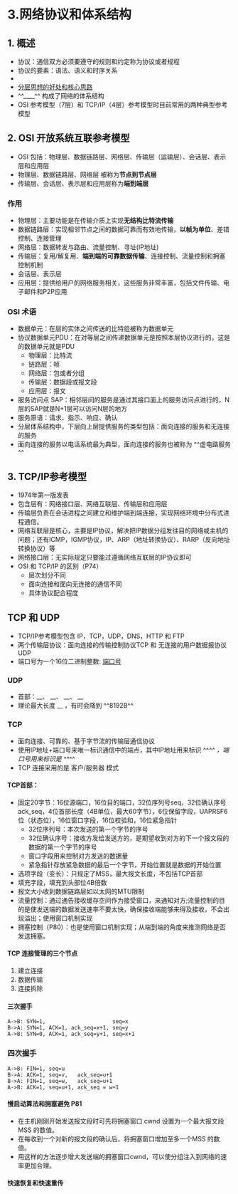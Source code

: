 # 3.网络协议和体系结构
## 1. 概述
* 协议：通信双方必须要遵守的规则和约定称为协议或者规程
* 协议的要素：语法、语义和时序关系
* 
* [分层思想的好处和核心思路](./C.简答.md#分层思想的好处和核心思路)
* ^^____^^ 构成了网络的体系结构
* OSI 参考模型（7层）和 TCP/IP（4层）参考模型时目前常用的两种典型参考模型
## 2. OSI 开放系统互联参考模型
* OSI 包括：物理层、数据链路层、网络层、传输层（运输层）、会话层、表示层和应用层
* 物理层、数据链路层、网络层 被称为**节点到节点层**
* 传输层、会话层、表示层和应用层称为**端到端层**
### 作用
* 物理层：主要功能是在传输介质上实现**无结构比特流传输**
* 数据链路层：实现相邻节点之间的数据可靠而有效地传输，**以帧为单位**、差错控制、连接管理
* 网络层：数据转发与路由、流量控制、寻址(IP地址)
* 传输层：复用/解复用、**端到端的可靠数据传输**、连接控制、流量控制和拥塞控制机制
* 会话层、表示层
* 应用层：提供给用户的网络服务相关，这些服务非常丰富，包括文件传输、电子邮件和P2P应用
### OSI 术语
* 数据单元：在层的实体之间传送的比特组被称为数据单元
* 协议数据单元PDU：在对等层之间传递数据单元是按照本层协议进行的，这是的数据单元就是PDU
    * 物理层：比特流
    * 链路层：帧
    * 网络层：包或者分组
    * 传输层：数据段或报文段
    * 应用层：报文
* 服务访问点 SAP：相邻层间的服务是通过其接口面上的服务访问点进行的，N层的SAP就是N+1层可以访问N层的地方
* 服务原语：请求、指示、响应、确认
* 分层体系结构中，下层向上层提供服务的类型包括：面向连接的服务和无连接的服务
* 面向连接的服务以电话系统最为典型，面向连接的服务也被称为 ^^虚电路服务^^

## 3. TCP/IP参考模型
* 1974年第一版发表
* 包含层有：网络接口层、网络互联层、传输层和应用层
* 传输层负责在会话进程之间建立和维护端到端连接，实现网络环境中分布式进程通信。
* 网络互联层是核心，主要是IP协议，解决把IP数据分组发往目的网络或主机的问题；还有ICMP，IGMP协议，IP、ARP（地址转换协议）、RARP（反向地址转换协议）等
* 网络接口层：无实际规定只要能过遵循网络互联层的IP协议即可
* OSI 和 TCP/IP 的区别（P74）
    * 层次划分不同
    * 面向连接和面向无连接的通信不同
    * 具体协议配合程度
## TCP 和 UDP
* TCP/IP参考模型包含 IP，TCP，UDP，DNS，HTTP 和 FTP
* 两个传输层协议：面向连接的传输控制协议TCP 和 无连接的用户数据报协议UDP
* 端口号为一个16位二进制整数: [端口号](./C.简答.md#端口号)
### UDP
* 首部：__、 __、 __、 __
* 理论最大长度 __ ，有时会降到 ^^8192B^^
### TCP
* 面向连接、可靠的、基于字节流的传输层通信协议
* 使用IP地址+端口号来唯一标识通信中的端点，其中IP地址用来标识 ^^_^^ ，端口号用来标识是 ^^_^^
* TCP 连接采用的是 客户/服务器 模式
#### TCP首部：
* 固定20字节：16位源端口，16位目的端口，32位序列号seq，32位确认序号ack_seq，4位首部长度（4B单位，最大60字节），6位保留字段，UAPRSF6位（状态位），16位窗口字段，16位校验和，16位紧急指针
    * 32位序列号：本次发送的第一个字节的序号
    * 32位确认序号：接收方发给发送方的，是期望收到对方的下一个报文段的数据的第一个字节的序号
    * 窗口字段用来控制对方发送的数据量
    * 紧急指针存放紧急数据的最后一个字节，开始位置就是数据的开始位置
* 选项字段（变长）：只规定了MSS，最大报文长度，不包括TCP首部
* 填充字段，填充到头部位4B倍数
* 报文大小收到数据链路层如以太网的MTU限制
* 流量控制：通过通告接收缓存空间作为接受窗口，来通知对方;流量控制的目的是使发送端的数据发送速率不要太快，确保接收端能够来得及接收，不会出现溢出；使用窗口机制实现
* 拥塞控制（P80）：也是使用窗口机制实现；从端到端的角度来推测网络是否发送拥塞。
#### TCP 连接管理的三个节点
1. 建立连接
2. 数据传输
3. 连接拆除
#### 三次握手
```
A->B: SYN=1,                     seq=x
B->A: SYN=1, ACK=1, ack_seq=x+1, seq=y
A->B: SYN=0, ACK=1, ack_seq=y+1, seq=x+1
```
### 四次握手
```
A->B: FIN=1, seq=u
B->A: ACK=1, seq=v,   ack_seq=u+1
B->A: FIN=1, seq=w,   ack_seq=u+1
A->B: ACK=1, seq=u+1, ack_seq = w+1
```


#### 慢启动算法和拥塞避免 P81
* 在主机刚刚开始发送报文段时可先将拥塞窗口 cwnd 设置为一个最大报文段MSS 的数值。
* 在每收到一个对新的报文段的确认后，将拥塞窗口增加至多一个MSS 的数值。
* 用这样的方法逐步增大发送端的拥塞窗口cwnd，可以使分组注入到网络的速率更加合理。
#### 快速恢复和快速重传